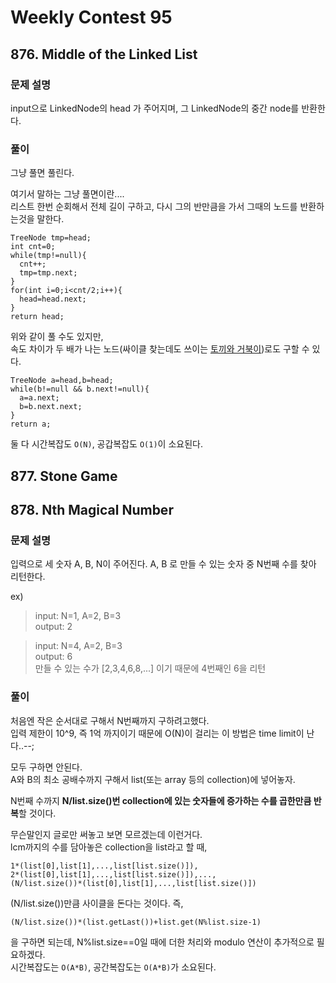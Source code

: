 # Weekly Contest 95
## 876. Middle of the Linked List 
### 문제 설명  
input으로 LinkedNode의 head 가 주어지며, 그 LinkedNode의 중간 node를 반환한다.  

### 풀이  
그냥 풀면 풀린다.

여기서 말하는 그냥 풀면이란....  
리스트 한번 순회해서 전체 길이 구하고, 다시 그의 반만큼을 가서 그때의 노드를 반환하는것을 말한다.
~~~
TreeNode tmp=head;
int cnt=0;
while(tmp!=null){
  cnt++;
  tmp=tmp.next;
}
for(int i=0;i<cnt/2;i++){
  head=head.next;
}
return head;
~~~

위와 같이 풀 수도 있지만,  
속도 차이가 두 배가 나는 노드(싸이클 찾는데도 쓰이는 [토끼와 거북이](https://en.wikipedia.org/wiki/Cycle_detection))로도 구할 수 있다.

~~~
TreeNode a=head,b=head;
while(b!=null && b.next!=null){
  a=a.next;
  b=b.next.next;
}
return a;
~~~

둘 다 시간복잡도 `O(N)`, 공갑복잡도 `O(1)`이 소요된다.

## 877. Stone Game
## 878. Nth Magical Number  
### 문제 설명  
입력으로 세 숫자 A, B, N이 주어진다.
A, B 로 만들 수 있는 숫자 중 N번째 수를 찾아 리턴한다.  

ex)
> input: N=1, A=2, B=3  
> output: 2

> input: N=4, A=2, B=3  
> output: 6  
> 만들 수 있는 수가 [2,3,4,6,8,...] 이기 때문에 4번째인 6을 리턴

### 풀이   
처음엔 작은 순서대로 구해서 N번째까지 구하려고했다.  
입력 제한이 10^9, 즉 1억 까지이기 때문에 O(N)이 걸리는 이 방법은 time limit이 난다..--;

모두 구하면 안된다.  
A와 B의 최소 공배수까지 구해서 list(또는 array 등의 collection)에 넣어놓자. 

N번째 수까지 **N/list.size()번 collection에 있는 숫자들에 증가하는 수를 곱한만큼 반복**할 것이다.  

무슨말인지 글로만 써놓고 보면 모르겠는데 이런거다.  
lcm까지의 수를 담아놓은 collection을 list라고 할 때,
~~~
1*(list[0],list[1],...,list[list.size()]),
2*(list[0],list[1],...,list[list.size()]),...,
(N/list.size())*(list[0],list[1],...,list[list.size()])
~~~

(N/list.size())만큼 사이클을 돈다는 것이다.
즉,
~~~~
(N/list.size())*(list.getLast())+list.get(N%list.size-1)
~~~~

을 구하면 되는데, N%list.size==0일 때에 더한 처리와 modulo 연산이 추가적으로 필요하겠다.  
시간복잡도는 `O(A*B)`, 공간복잡도는 `O(A*B)`가 소요된다.

